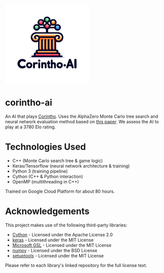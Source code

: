 <img src="/assets/images/logo.png" width="271" height="259">

# corintho-ai

An AI that plays [Corintho](http://www.di.fc.ul.pt/~jpn/gv/corintho.htm). Uses the AlphaZero Monte Carlo tree search and neural network evaluation method based on [this paper](https://www.nature.com/articles/nature24270.epdf?author_access_token=VJXbVjaSHxFoctQQ4p2k4tRgN0jAjWel9jnR3ZoTv0PVW4gB86EEpGqTRDtpIz-2rmo8-KG06gqVobU5NSCFeHILHcVFUeMsbvwS-lxjqQGg98faovwjxeTUgZAUMnRQ). We assess the AI to play at a 3780 Elo rating.

# Technologies Used
 - C++ (Monte Carlo search tree & game logic)
 - Keras/Tensorflow (neural network architecture & training)
 - Python 3 (training pipeline)
 - Cython (C++ & Python interaction)
 - OpenMP (multithreading in C++)

Trained on Google Cloud Platform for about 80 hours.

# Acknowledgements

This project makes use of the following third-party libraries:

- [Cython](https://github.com/cython/cython) - Licensed under the Apache License 2.0
- [keras](https://github.com/keras-team/keras) - Licensed under the MIT License
- [Microsoft GSL](https://github.com/microsoft/GSL) - Licensed under the MIT License
- [numpy](https://github.com/numpy/numpy) - Licensed under the BSD License
- [setuptools](https://github.com/pypa/setuptools) - Licensed under the MIT License

Please refer to each library's linked repository for the full license text.
